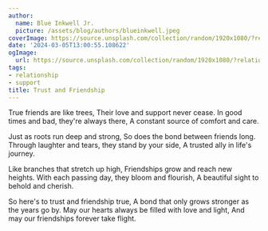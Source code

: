 ```yaml
---
author:
  name: Blue Inkwell Jr.
  picture: /assets/blog/authors/blueinkwell.jpeg
coverImage: https://source.unsplash.com/collection/random/1920x1080/?relationship
date: '2024-03-05T13:00:55.108622'
ogImage:
  url: https://source.unsplash.com/collection/random/1920x1080/?relationship
tags:
- relationship
- support
title: Trust and Friendship
---
```


True friends are like trees,
Their love and support never cease.
In good times and bad, they're always there,
A constant source of comfort and care.

Just as roots run deep and strong,
So does the bond between friends long.
Through laughter and tears, they stand by your side,
A trusted ally in life's journey.

Like branches that stretch up high,
Friendships grow and reach new heights.
With each passing day, they bloom and flourish,
A beautiful sight to behold and cherish.

So here's to trust and friendship true,
A bond that only grows stronger as the years go by.
May our hearts always be filled with love and light,
And may our friendships forever take flight.